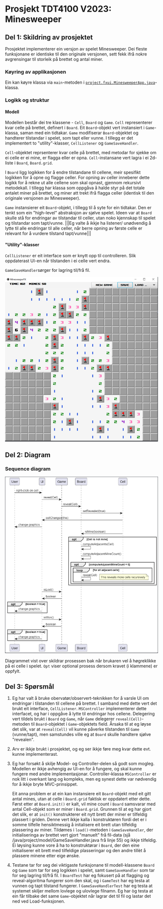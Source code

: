 # Prosjekt TDT4100 V2023: Minesweeper

## Del 1: Skildring av prosjektet

Prosjektet implementerer ein versjon av spelet Minesweeper. Dei fleste funksjonane er identiske til den originale versjonen, sett fekk ifrå nokre avgrensingar til storleik på brettet og antal miner.

### Køyring av applikasjonen

Ein kan køyre klassa via `main`-metoden i [`project.fxui.MinesweeperApp.java`](./src/main/java/project/fxui/MinesweeperApp.java)-klassa.

### Logikk og struktur

#### Modell

Modellen består dei tre klassene - `Cell`, `Board` og `Game`. `Cell` representerer kvar celle på brettet, definert i `Board`. Eit `Board`-objekt vert instansiert i `Game`-klassa, saman med ein tidtakar. `Game` modifiserar `Board`-objektet og handterer tilstandar i spelet, som tapt eller vunne. I tillegg er det implementert to "utility"-klasser, `CellListener` og `GameSaveHandler`.

`Cell`-objektet reprsenterer kvar celle på brettet, med metodar for sjekke om ei celle er ei mine, er flagga eller er opna. `Cell`-instansane vert lagra i ei 2d-liste i `Board`, `Board.grid`.

I `Board` ligg logikken for å endre tilstandane til cellene, meir spesifikt logikken for å opne og flagge celler. For opning av celler inneberer dette logikk for å rekne ut alle cellene som skal opnast, gjennom rekursivt metodekall. I tillegg har klassa som oppgåva å halde styr på det totale antalet miner på brettet, og miner att trekt ifrå flagga celler (identisk til den originale versjonen av Minesweeper).

`Game` instansierer eit `Board`-objekt, i tillegg til å syte for ein tidtakar. Den er tenkt som ein "high-level" abstraksjon av sjølve spelet. Ideen var at `Board` skulle stå for endringar av tilstandar til celler, utan noko kjennskap til spelet og tilstandar som tapt/vunne. |||Eg valte å ikkje ha listener/ unødvendig å lytte til alle endringar til alle celler, når berre opning av første celle er relevant for å vurdere tilstand tapt/vunne|||

#### "Utility"-klasser

`CellListener` er eit interface som er knytt opp til controlleren. Slik oppdaterast UI-en når tilstanden i ei celle vert endra.

`GameSaveHandler`sørger for lagring til/frå fil.

![skjermbilete av UI](mscapture.PNG)

## Del 2: Diagram

### Sequence diagram

![skjermbilete av UI](seq_diagram.PNG)

Diagrammet vist over skildrar prosessen bak når brukaren vel å høgreklikke på ei celle i spelet. `Opt` viser optional prosess dersom kravet (i klammene) er oppfylt.

## Del 3: Spørsmål

1.  Eg har valt å bruke obervatør/observert-teknikken for å varsle UI om endringar i tilstanden til cellene på brettet. I samband med dette vert det brukt eit interface, `CellListener`. `MSController` implementerer dette interfacet, og har i oppgåve å lytte til endringar hos cellene. Delegering vert tildels brukt i `Board` og `Game`, når `Game` delegerer `reveal(Cell)`-metoden til `Board`-objektet i `Game`-objektets field. Årsaka til at eg løyse det slik, var at `reveal(Cell)` vil kunne påverke tilstanden til `Game` (vunne/tapt), men samstundes ville eg at `Board` skulle handtere sjølve "revealen".

2.  Arv er ikkje brukt i prosjektet, og eg ser ikkje føre meg kvar dette evt. kunne implementerast.

3.  Eg har forsøkt å skilje Model- og Controller-delen så godt som mogleg. Modellen er ikkje avhengig av UI-en for å fungere, og skal kunne fungere med andre implementasjonar. Controller-klassa `MSController` er nok litt i overkant lang og kompleks, men eg synest dette var nødvendig for å ikkje bryte MVC-prinsippet.

    Eit anna problem er at ein kan instansiere eit `Board`-objekt med eit gitt antal mines, utan at celle i `Board.grid` faktisk er oppdatert etter dette. Først etter at `Board.init()` er kalt, vil mine count i `Board` samsvarar med antal Cell-objekt som er miner i `Board.grid`. Grunnen til at eg har gjort det slik, er at `init()` konstrukterer eit nytt brett der miner er tilfeldig plassert i griden. Denne vert ikkje kalla i konstruktøren fordi det er i somme tilfelle hensiktmessig å initalisere eit brett utan tilfeldig plassering av miner. Tildømes i `load()`-metoden i `GameSaveHandler`, der initialiseringa av brettet vert gjort "manuelt" frå fil-data (sjå /java/project/model/GameSaveHandler.java frå linje 55) og ikkje tilfeldig.
    Ei løysing kunne vore å ha to konstruktørar i `Board`, der den eine initialiserer eit brett med tilfeldige plasseringar og den andre tillèt å plassere minene etter eige ønske.

4.  Testane tar for seg dei viktigaste funksjonane til modell-klassene `Board` og `Game` som tar for seg logikken i spelet, samt `GameSaveHandler` som tar for seg lagring til/frå fil. I `BoardTest` har eg fokusert på at flagging og reveal-algoritma fungerer som den skal, og i `GameTest` har eg testa at vunnen og tapt tilstand fungerer. I `GameSaveHandlerTest` har eg testa at systemet skiljer mellom lovlege og ulovlege filnamn. Eg har òg testa at ein får tilbake det same `Game`-objektet når lagrar det til fil og lastar det ned ved Load-funksjonen.

